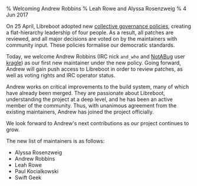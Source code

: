 % Welcoming Andrew Robbins 
% Leah Rowe and Alyssa Rosenzweig
% 4 Jun 2017

On 25 April, Libreboot adopted new [collective governance policies], creating a
flat-hierarchy leadership of four people. As a result, all patches are
reviewed, and all major decisions are voted on by the maintainers with
community input. These policies formalise our democratic standards.

Today, we welcome Andrew Robbins (IRC nick `and_who` and [NotABug] user
[kragle]) as our first new maintainer under the new policy. Going forward,
Andrew will gain push access to Libreboot in order to review patches, as well
as voting rights and IRC operator status.

Andrew works on critical improvements to the build system, many of which have
already been merged. They are passionate about Libreboot, understanding the
project at a deep level, and he has been an active member of the community.
Thus, with unanimous agreement from the existing maintainers, Andrew has joined
the project officially.

We look forward to Andrew's next contributions as our project continues to
grow.

The new list of maintainers is as follows:

- Alyssa Rosenzweig
- Andrew Robbins
- Leah Rowe
- Paul Kocialkowski
- Swift Geek

[collective governance policies]: ../management.md

[NotABug]: https://notabug.org/

[kragle]: https://notabug.org/kragle
